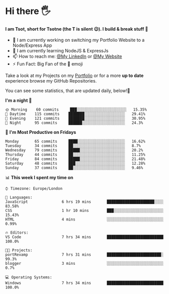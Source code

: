 # Hi there :raised_hand_with_fingers_splayed:
#### I am Tsot, short for Tsotne (the T is silent :wink:). I build & break stuff :space_invader:
- :telescope: I am currently working on switching my Portfolio Website to a Node/Express App
- :seedling: I am currently learning NodeJS & ExpressJs
- :mailbox: How to reach me: [@My LinkedIn](https://www.linkedin.com/in/tsotne-gvadzabia/) or [@My Website](https://tsotnegvadzabia.me/contact)
- :zap: Fun Fact: Big Fan of the :space_invader: emoji

Take a look at my Projects on my [Portfolio](https://tsotnegvadzabia.me/) or for a more **up to date** experience browse my GitHub Repositories.

You can see some statistics, that are updated daily, below!:space_invader:
<!--START_SECTION:waka-->
**I'm a night 🦉** 

```text
🌞 Morning    60 commits     ███░░░░░░░░░░░░░░░░░░░░░░   15.35% 
🌆 Daytime    115 commits    ███████░░░░░░░░░░░░░░░░░░   29.41% 
🌃 Evening    121 commits    ███████░░░░░░░░░░░░░░░░░░   30.95% 
🌙 Night      95 commits     ██████░░░░░░░░░░░░░░░░░░░   24.3%

```
📅 **I'm Most Productive on Fridays** 

```text
Monday       65 commits     ████░░░░░░░░░░░░░░░░░░░░░   16.62% 
Tuesday      34 commits     ██░░░░░░░░░░░░░░░░░░░░░░░   8.7% 
Wednesday    79 commits     █████░░░░░░░░░░░░░░░░░░░░   20.2% 
Thursday     44 commits     ██░░░░░░░░░░░░░░░░░░░░░░░   11.25% 
Friday       84 commits     █████░░░░░░░░░░░░░░░░░░░░   21.48% 
Saturday     48 commits     ███░░░░░░░░░░░░░░░░░░░░░░   12.28% 
Sunday       37 commits     ██░░░░░░░░░░░░░░░░░░░░░░░   9.46%

```


📊 **This week I spent my time on** 

```text
⌚︎ Timezone: Europe/London

💬 Languages: 
JavaScript               6 hrs 19 mins       █████████████████████░░░░   83.58% 
CSS                      1 hr 10 mins        ███░░░░░░░░░░░░░░░░░░░░░░   15.43% 
HTML                     4 mins              ░░░░░░░░░░░░░░░░░░░░░░░░░   0.99%

🔥 Editors: 
VS Code                  7 hrs 34 mins       █████████████████████████   100.0%

🐱‍💻 Projects: 
portRevamp               7 hrs 31 mins       ████████████████████████░   99.3% 
blogger                  3 mins              ░░░░░░░░░░░░░░░░░░░░░░░░░   0.7%

💻 Operating Systems: 
Windows                  7 hrs 34 mins       █████████████████████████   100.0%

```


<!--END_SECTION:waka-->
